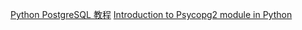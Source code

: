 [Python PostgreSQL 教程](https://geek-docs.com/python/python-tutorial/python-psycopg2.html)
[Introduction to Psycopg2 module in Python](https://www.geeksforgeeks.org/introduction-to-psycopg2-module-in-python/)